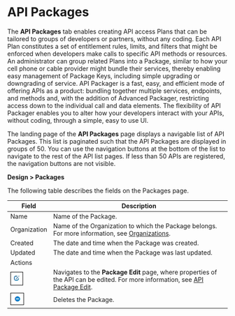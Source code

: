 ﻿---
sidebar_position: 1
---

# API Packages

<head>
  <meta name="guidename" content="API Management"/>
  <meta name="context" content="GUID-d4635e0e-adb3-408b-8b4b-c72fc4c9d5d6"/>
</head>

The **API Packages** tab enables creating API access Plans that can be tailored to groups of developers or partners, without any coding. Each API Plan constitutes a set of entitlement rules, limits, and filters that might be enforced when developers make calls to specific API methods or resources. An administrator can group related Plans into a Package, similar to how your cell phone or cable provider might bundle their services, thereby enabling easy management of Package Keys, including simple upgrading or downgrading of service. API Packager is a fast, easy, and efficient mode of offering APIs as a product: bundling together multiple services, endpoints, and methods and, with the addition of Advanced Packager, restricting access down to the individual call and data elements. The flexibility of API Packager enables you to alter how your developers interact with your APIs, without coding, through a simple, easy to use UI. 

The landing page of the **API Packages** page displays a navigable list of API Packages. This list is paginated such that the API Packages are displayed in groups of 50. You can use the navigation buttons at the bottom of the list to navigate to the rest of the API list pages. If less than 50 APIs are registered, the navigation buttons are not visible. 

**Design > Packages**

The following table describes the fields on the Packages page. 

|**Field** |**Description** |
| ---- | ------ |
|Name|Name of the Package. |
|Organization|Name of the Organization to which the Package belongs. For more information, see [Organizations](../../ManageControls/Distributedapimanagement/Organizations/Organizations.md). |
|Created|The date and time when the Package was created. |
|Updated|The date and time when the Package was last updated. |
|Actions| |
|![edit](../../Images/edit_2.jpg)|Navigates to the **Package Edit** page, where properties of the API can be edited. For more information, see [API Package Edit](API_package_edit.md). |
|![](../../Images/delete%202.jpg)|Deletes the Package. |


